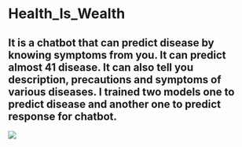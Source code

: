 # Health_Is_Wealth

<h2>It is a chatbot that can predict disease by knowing symptoms from you. It can predict almost 41 disease. It can also tell you description, precautions and symptoms of various diseases. I trained two models one to predict disease and another one to predict response for chatbot.</h2>

<img src="Demo/demo.gif"></img>
